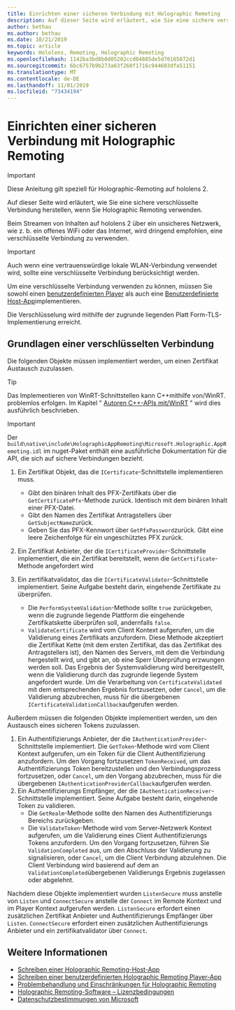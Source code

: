 ```yaml
---
title: Einrichten einer sicheren Verbindung mit Holographic Remoting
description: Auf dieser Seite wird erläutert, wie Sie eine sichere verschlüsselte Verbindung herstellen, wenn Sie Holographic Remoting verwenden.
author: bethau
ms.author: bethau
ms.date: 10/21/2019
ms.topic: article
keywords: Hololens, Remoting, Holographic Remoting
ms.openlocfilehash: 1142ba3bd8b0d05202ccd04885de5d70165872d1
ms.sourcegitcommit: 6bc6757b9b273a63f260f1716c944603dfa51151
ms.translationtype: MT
ms.contentlocale: de-DE
ms.lasthandoff: 11/01/2019
ms.locfileid: "73434194"
---
```

# <a name="establishing-a-secure-connection-with-holographic-remoting"></a>Einrichten einer sicheren Verbindung mit Holographic Remoting

>[!IMPORTANT]
>Diese Anleitung gilt speziell für Holographic-Remoting auf hololens 2.

Auf dieser Seite wird erläutert, wie Sie eine sichere verschlüsselte Verbindung herstellen, wenn Sie Holographic Remoting verwenden.

Beim Streamen von Inhalten auf hololens 2 über ein unsicheres Netzwerk, wie z. b. ein offenes WiFi oder das Internet, wird dringend empfohlen, eine verschlüsselte Verbindung zu verwenden.

>[!IMPORTANT]
>Auch wenn eine vertrauenswürdige lokale WLAN-Verbindung verwendet wird, sollte eine verschlüsselte Verbindung berücksichtigt werden.

Um eine verschlüsselte Verbindung verwenden zu können, müssen Sie sowohl einen [benutzerdefinierten Player](holographic-remoting-create-player.md) als auch eine [Benutzerdefinierte Host-App](holographic-remoting-create-host.md)implementieren.

Die Verschlüsselung wird mithilfe der zugrunde liegenden Platt Form-TLS-Implementierung erreicht.

## <a name="basics-of-an-encrypted-connection"></a>Grundlagen einer verschlüsselten Verbindung

Die folgenden Objekte müssen implementiert werden, um einen Zertifikat Austausch zuzulassen.

>[!TIP]
>Das Implementieren von WinRT-Schnittstellen kann C++mithilfe von/WinRT. problemlos erfolgen. Im Kapitel " [Autoren C++-APIs mit/WinRT](https://docs.microsoft.com//windows/uwp/cpp-and-winrt-apis/author-apis) " wird dies ausführlich beschrieben.

>[!IMPORTANT]
>Der ```build\native\include\HolographicAppRemoting\Microsoft.Holographic.AppRemoting.idl``` im nuget-Paket enthält eine ausführliche Dokumentation für die API, die sich auf sichere Verbindungen bezieht.

1) Ein Zertifikat Objekt, das die ```ICertificate```-Schnittstelle implementieren muss.

    * Gibt den binären Inhalt des PFX-Zertifikats über die ```GetCertificatePfx```-Methode zurück. Identisch mit dem binären Inhalt einer PFX-Datei.
    * Gibt den Namen des Zertifikat Antragstellers über ```GetSubjectName```zurück.
    * Geben Sie das PFX-Kennwort über ```GetPfxPassword```zurück. Gibt eine leere Zeichenfolge für ein ungeschütztes PFX zurück.

2) Ein Zertifikat Anbieter, der die ```ICertificateProvider```-Schnittstelle implementiert, die ein Zertifikat bereitstellt, wenn die ```GetCertificate```-Methode angefordert wird

3) Ein zertifikatvalidator, das die ```ICertificateValidator```-Schnittstelle implementiert. Seine Aufgabe besteht darin, eingehende Zertifikate zu überprüfen.
    * Die ```PerformSystemValidation```-Methode sollte ```true``` zurückgeben, wenn die zugrunde liegende Plattform die eingehende Zertifikatskette überprüfen soll, andernfalls ```false```.
    * ```ValidateCertificate``` wird vom Client Kontext aufgerufen, um die Validierung eines Zertifikats anzufordern. Diese Methode akzeptiert die Zertifikat Kette (mit dem ersten Zertifikat, das das Zertifikat des Antragstellers ist), den Namen des Servers, mit dem die Verbindung hergestellt wird, und gibt an, ob eine Sperr Überprüfung erzwungen werden soll. Das Ergebnis der Systemvalidierung wird bereitgestellt, wenn die Validierung durch das zugrunde liegende System angefordert wurde. Um die Verarbeitung von ```CertificateValidated``` mit dem entsprechenden Ergebnis fortzusetzen, oder ```Cancel```, um die Validierung abzubrechen, muss für die übergebenen ```ICertificateValidationCallback```aufgerufen werden.

Außerdem müssen die folgenden Objekte implementiert werden, um den Austausch eines sicheren Tokens zuzulassen.

1) Ein Authentifizierungs Anbieter, der die ```IAuthenticationProvider```-Schnittstelle implementiert. Die ```GetToken```-Methode wird vom Client Kontext aufgerufen, um ein Token für die Client Authentifizierung anzufordern. Um den Vorgang fortzusetzen ```TokenReceived```, um das Authentifizierungs Token bereitzustellen und den Verbindungsprozess fortzusetzen, oder ```Cancel```, um den Vorgang abzubrechen, muss für die übergebenen ```IAuthenticationProviderCallback```aufgerufen werden.
2) Ein Authentifizierungs Empfänger, der die ```IAuthenticationReceiver```-Schnittstelle implementiert. Seine Aufgabe besteht darin, eingehende Token zu validieren.
    * Die ```GetRealm```-Methode sollte den Namen des Authentifizierungs Bereichs zurückgeben.
    * Die ```ValidateToken```-Methode wird vom Server-Netzwerk Kontext aufgerufen, um die Validierung eines Client Authentifizierungs Tokens anzufordern. Um den Vorgang fortzusetzen, führen Sie ```ValidationCompleted``` aus, um den Abschluss der Validierung zu signalisieren, oder ```Cancel```, um die Client Verbindung abzulehnen. Die Client Verbindung wird basierend auf dem an ```ValidationCompleted```übergebenen Validierungs Ergebnis zugelassen oder abgelehnt. 

Nachdem diese Objekte implementiert wurden ```ListenSecure``` muss anstelle von ```Listen``` und ```ConnectSecure``` anstelle der ```Connect``` im Remote Kontext und im Player Kontext aufgerufen werden. ```ListenSecure``` erfordert einen zusätzlichen Zertifikat Anbieter und Authentifizierungs Empfänger über ```Listen```. ```ConnectSecure``` erfordert einen zusätzlichen Authentifizierungs Anbieter und ein zertifikatvalidator über ```Connect```.

## <a name="see-also"></a>Weitere Informationen
* [Schreiben einer Holographic Remoting-Host-App](holographic-remoting-create-host.md)
* [Schreiben einer benutzerdefinierten Holographic Remoting Player-App](holographic-remoting-create-player.md)
* [Problembehandlung und Einschränkungen für Holographic Remoting](holographic-remoting-troubleshooting.md)
* [Holographic Remoting-Software – Lizenzbedingungen](https://docs.microsoft.com//legal/mixed-reality/microsoft-holographic-remoting-software-license-terms)
* [Datenschutzbestimmungen von Microsoft](https://go.microsoft.com/fwlink/?LinkId=521839)
